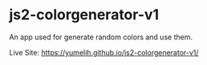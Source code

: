 # js2-colorgenerator-v1
An app used for generate random colors and use them.

Live Site:  https://yumelih.github.io/js2-colorgenerator-v1/

